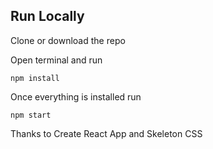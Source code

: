 ## Run Locally 

Clone or download the repo

Open terminal and run 

`npm install`

Once everything is installed run

`npm start`

Thanks to Create React App and Skeleton CSS 

